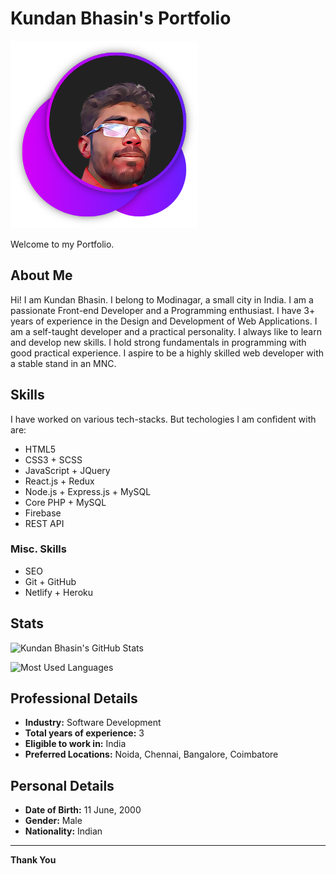 # Kundan Bhasin's Portfolio

<img src="pic.png" alt="Kundan Bhasin" width="300">

Welcome to my Portfolio.

## About Me

Hi! I am Kundan Bhasin. I belong to Modinagar, a small city in India. I am a passionate Front-end Developer and a Programming enthusiast. I have 3+ years of experience in the Design and Development of Web Applications. I am a self-taught developer and a practical personality. I always like to learn and develop new skills. I hold strong fundamentals in programming with good practical experience. I aspire to be a highly skilled web developer with a stable stand in an MNC.

## Skills

I have worked on various tech-stacks. But techologies I am confident with are:

- HTML5
- CSS3 + SCSS
- JavaScript + JQuery
- React.js + Redux
- Node.js + Express.js + MySQL
- Core PHP + MySQL
- Firebase
- REST API

### Misc. Skills

- SEO
- Git + GitHub
- Netlify + Heroku

## Stats

![Kundan Bhasin's GitHub Stats](https://github-readme-stats.vercel.app/api?username=kundanb&theme=radical)

![Most Used Languages](https://github-readme-stats.vercel.app/api/top-langs?username=kundanb&layout=compact&theme=radical)

## Professional Details

- **Industry:** Software Development
- **Total years of experience:** 3
- **Eligible to work in:** India
- **Preferred Locations:** Noida, Chennai, Bangalore, Coimbatore

## Personal Details

- **Date of Birth:** 11 June, 2000
- **Gender:** Male
- **Nationality:** Indian

---

**Thank You**
